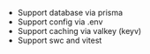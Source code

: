 - Support database via prisma
- Support config via .env
- Support caching via valkey (keyv)
- Support swc and vitest
